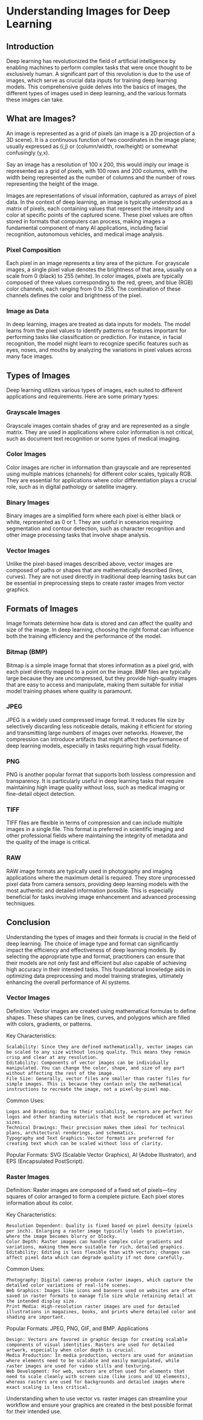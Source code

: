 # Understanding Images for Deep Learning

## Introduction

Deep learning has revolutionized the field of artificial intelligence by enabling machines to perform complex tasks that were once thought to be exclusively human. A significant part of this revolution is due to the use of images, which serve as crucial data inputs for training deep learning models. This comprehensive guide delves into the basics of images, the different types of images used in deep learning, and the various formats these images can take.

## What are Images?

An image is represented as a grid of pixels (an image is a 2D projection of a 3D scene). It is a continuous function of two coordinates in the image plane; usually expressed as (i,j) or (column/width, row/height) or somewhat confusingly (y,x).

Say an image has a resolution of 100 x 200, this would imply our image is represented as a grid of pixels, with 100 rows and 200 columns, with the width being represented as the number of columns and the number of rows representing the height of the image.

Images are representations of visual information, captured as arrays of pixel data. In the context of deep learning, an image is typically understood as a matrix of pixels, each containing values that represent the intensity and color at specific points of the captured scene. These pixel values are often stored in formats that computers can process, making images a fundamental component of many AI applications, including facial recognition, autonomous vehicles, and medical image analysis.

### Pixel Composition

Each pixel in an image represents a tiny area of the picture. For grayscale images, a single pixel value denotes the brightness of that area, usually on a scale from 0 (black) to 255 (white). In color images, pixels are typically composed of three values corresponding to the red, green, and blue (RGB) color channels, each ranging from 0 to 255. The combination of these channels defines the color and brightness of the pixel.

### Image as Data

In deep learning, images are treated as data inputs for models. The model learns from the pixel values to identify patterns or features important for performing tasks like classification or prediction. For instance, in facial recognition, the model might learn to recognize specific features such as eyes, noses, and mouths by analyzing the variations in pixel values across many face images.

## Types of Images

Deep learning utilizes various types of images, each suited to different applications and requirements. Here are some primary types:

### Grayscale Images

Grayscale images contain shades of gray and are represented as a single matrix. They are used in applications where color information is not critical, such as document text recognition or some types of medical imaging.

### Color Images

Color images are richer in information than grayscale and are represented using multiple matrices (channels) for different color scales, typically RGB. They are essential for applications where color differentiation plays a crucial role, such as in digital pathology or satellite imagery.

### Binary Images

Binary images are a simplified form where each pixel is either black or white, represented as 0 or 1. They are useful in scenarios requiring segmentation and contour detection, such as character recognition and other image processing tasks that involve shape analysis.

### Vector Images

Unlike the pixel-based images described above, vector images are composed of paths or shapes that are mathematically described (lines, curves). They are not used directly in traditional deep learning tasks but can be essential in preprocessing steps to create raster images from vector graphics.

## Formats of Images

Image formats determine how data is stored and can affect the quality and size of the image. In deep learning, choosing the right format can influence both the training efficiency and the performance of the model.

### Bitmap (BMP)

Bitmap is a simple image format that stores information as a pixel grid, with each pixel directly mapped to a point on the image. BMP files are typically large because they are uncompressed, but they provide high-quality images that are easy to access and manipulate, making them suitable for initial model training phases where quality is paramount.

### JPEG

JPEG is a widely used compressed image format. It reduces file size by selectively discarding less noticeable details, making it efficient for storing and transmitting large numbers of images over networks. However, the compression can introduce artifacts that might affect the performance of deep learning models, especially in tasks requiring high visual fidelity.

### PNG

PNG is another popular format that supports both lossless compression and transparency. It is particularly useful in deep learning tasks that require maintaining high image quality without loss, such as medical imaging or fine-detail object detection.

### TIFF

TIFF files are flexible in terms of compression and can include multiple images in a single file. This format is preferred in scientific imaging and other professional fields where maintaining the integrity of metadata and the quality of the image is critical.

### RAW

RAW image formats are typically used in photography and imaging applications where the maximum detail is required. They store unprocessed pixel data from camera sensors, providing deep learning models with the most authentic and detailed information possible. This is especially beneficial for tasks involving image enhancement and advanced processing techniques.

## Conclusion

Understanding the types of images and their formats is crucial in the field of deep learning. The choice of image type and format can significantly impact the efficiency and effectiveness of deep learning models. By selecting the appropriate type and format, practitioners can ensure that their models are not only fast and efficient but also capable of achieving high accuracy in their intended tasks. This foundational knowledge aids in optimizing data preprocessing and model training strategies, ultimately enhancing the overall performance of AI systems.


### Vector Images

Definition: Vector images are created using mathematical formulas to define shapes. These shapes can be lines, curves, and polygons which are filled with colors, gradients, or patterns.

Key Characteristics:

    Scalability: Since they are defined mathematically, vector images can be scaled to any size without losing quality. This means they remain crisp and clear at any resolution.
    Editability: Components of vector images can be individually manipulated. You can change the color, shape, and size of any part without affecting the rest of the image.
    File Size: Generally, vector files are smaller than raster files for simple images. This is because they contain only the mathematical instructions to recreate the image, not a pixel-by-pixel map.

Common Uses:

    Logos and Branding: Due to their scalability, vectors are perfect for logos and other branding materials that must be reproduced at various sizes.
    Technical Drawings: Their precision makes them ideal for technical plans, architectural renderings, and schematics.
    Typography and Text Graphics: Vector formats are preferred for creating text which can be scaled without loss of clarity.

Popular Formats: SVG (Scalable Vector Graphics), AI (Adobe Illustrator), and EPS (Encapsulated PostScript).
### Raster Images

Definition: Raster images are composed of a fixed set of pixels—tiny squares of color arranged to form a complete picture. Each pixel stores information about its color.

Key Characteristics:

    Resolution Dependent: Quality is fixed based on pixel density (pixels per inch). Enlarging a raster image typically leads to pixelation, where the image becomes blurry or blocky.
    Color Depth: Raster images can handle complex color gradients and variations, making them more suitable for rich, detailed graphics.
    Editability: Editing is less flexible than with vectors; changes can affect pixel data which can degrade quality if not done carefully.

Common Uses:

    Photography: Digital cameras produce raster images, which capture the detailed color variations of real-life scenes.
    Web Graphics: Images like icons and banners used on websites are often saved in raster formats to manage file size while retaining detail at the intended display size.
    Print Media: High-resolution raster images are used for detailed illustrations in magazines, books, and prints where detailed color and shading are important.

Popular Formats: JPEG, PNG, GIF, and BMP.
Applications

    Design: Vectors are favored in graphic design for creating scalable components of visual identities. Rasters are used for detailed artwork, especially when color depth is crucial.
    Media Production: In media production, vectors are used for animation where elements need to be scalable and easily manipulated, while raster images are used for video stills and texturing.
    Web Development: For web, vectors are often used for elements that need to scale cleanly with screen size (like icons and UI elements), whereas rasters are used for backgrounds and detailed images where exact scaling is less critical.

Understanding when to use vector vs. raster images can streamline your workflow and ensure your graphics are created in the best possible format for their intended use.

